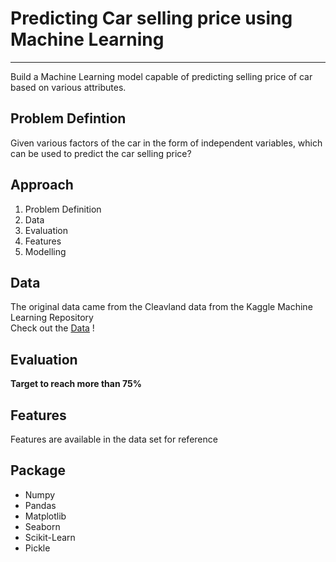 # Predicting Car selling price using Machine Learning
<hr>

Build a Machine Learning model capable of predicting selling price of car based on various attributes.

## Problem Defintion
Given various factors of the car in the form of independent variables, which can be used to predict the car selling price?

## Approach
1. Problem Definition
2. Data
3. Evaluation
4. Features
5. Modelling

## Data
The original data came from the Cleavland data from the Kaggle Machine Learning Repository<br>
Check out the <a href="https://www.kaggle.com/nehalbirla/vehicle-dataset-from-cardekho">Data</a> !

## Evaluation

**Target to reach more than 75%**

## Features
Features are available in the data set for reference

## Package
* Numpy
* Pandas
* Matplotlib
* Seaborn
* Scikit-Learn
* Pickle
